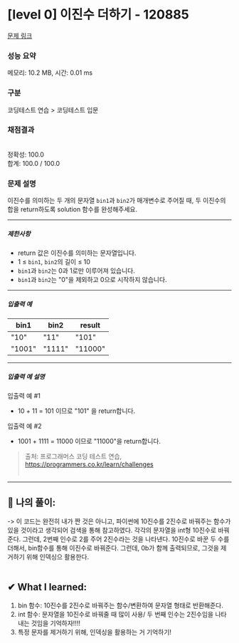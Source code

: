 # [level 0] 이진수 더하기 - 120885 

[문제 링크](https://school.programmers.co.kr/learn/courses/30/lessons/120885) 

### 성능 요약

메모리: 10.2 MB, 시간: 0.01 ms

### 구분

코딩테스트 연습 > 코딩테스트 입문

### 채점결과

<br/>정확성: 100.0<br/>합계: 100.0 / 100.0

### 문제 설명

<p>이진수를 의미하는 두 개의 문자열 <code>bin1</code>과 <code>bin2</code>가 매개변수로 주어질 때, 두 이진수의 합을 return하도록 solution 함수를 완성해주세요.</p>

<hr>

<h5>제한사항</h5>

<ul>
<li>return 값은 이진수를 의미하는 문자열입니다.</li>
<li>1 ≤ <code>bin1</code>, <code>bin2</code>의 길이 ≤ 10</li>
<li><code>bin1</code>과 <code>bin2</code>는 0과 1로만 이루어져 있습니다.</li>
<li><code>bin1</code>과 <code>bin2</code>는 "0"을 제외하고 0으로 시작하지 않습니다.</li>
</ul>

<hr>

<h5>입출력 예</h5>
<table class="table">
        <thead><tr>
<th>bin1</th>
<th>bin2</th>
<th>result</th>
</tr>
</thead>
        <tbody><tr>
<td>"10"</td>
<td>"11"</td>
<td>"101"</td>
</tr>
<tr>
<td>"1001"</td>
<td>"1111"</td>
<td>"11000"</td>
</tr>
</tbody>
      </table>
<hr>

<h5>입출력 예 설명</h5>

<p>입출력 예 #1</p>

<ul>
<li>10 + 11 = 101 이므로 "101" 을 return합니다.</li>
</ul>

<p>입출력 예 #2</p>

<ul>
<li>1001 + 1111 = 11000 이므로 "11000"을 return합니다.</li>
</ul>


> 출처: 프로그래머스 코딩 테스트 연습, https://programmers.co.kr/learn/challenges  <br><br>

<hr>

## 👑 나의 풀이: <br>
-> 이 코드는 완전히 내가 짠 것은 아니고, 파이썬에 10진수를 2진수로 바꿔주는 함수가 있을 것이라고 생각되어 검색을 통해 참고하였다. 각각의 문자열을 int형 10진수로 바꿔준다. 그런데, 2번째 인수로 2를 주어 2진수라는 것을 나타낸다. 10진수로 바꾼 두 수를 더해서, bin함수를 통해 이진수로 바꿔준다. 그런데, 0b가 함께 출력되므로, 그것을 제거하기 위해 인덱싱으 활용한다. <br><br>

## ✔ What I learned: <br>
1. bin 함수: 10진수를 2진수로 바꿔주는 함수/변환하여 문자열 형태로 반환해준다. <br>
2. int 함수: 문자열을 10진수로 바꿔줄 때 많이 사용/ 두 번째 인수는 2진수임을 나타내는 것임을 기억하자!!!! <br>
3. 특정 문자를 제거하기 위해, 인덱싱을 활용하는 거 기억하기! <br><br>
